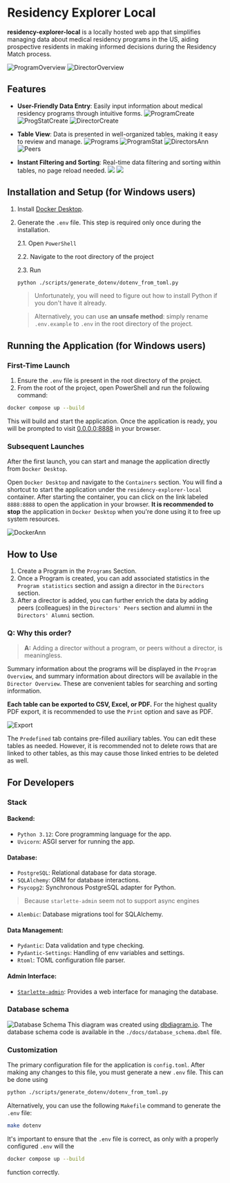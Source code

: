 # Residency Explorer Local

**residency-explorer-local** is a locally hosted web app that simplifies
managing data about medical residency programs in the US, aiding prospective
residents in making informed decisions during the Residency Match process.

![ProgramOverview](media/01ProgramOverview.png)
![DirectorOverview](media/02DirectorOverview.png)

## Features

- **User-Friendly Data Entry**: Easily input information about medical
  residency programs through intuitive forms.
  ![ProgramCreate](media/03ProgramCreate.png)
  ![ProgStatCreate](media/04ProgStatCreate.png)
  ![DirectorCreate](media/05DirectorCreate.png)

- **Table View**: Data is presented in well-organized tables, making it easy
  to review and manage.
  ![Programs](media/06Programs.png)
  ![ProgramStat](media/07ProgramStat.png)
  ![DirectorsAnn](media/08DirectorsAnn.png)
  ![Peers](media/09Peers.png)

- **Instant Filtering and Sorting**: Real-time data filtering and sorting
  within tables, no page reload needed.
  ![](media/10SortedPO.png)
  ![](media/11OrderedPOAnn.png)

## Installation and Setup (for Windows users)

1. Install [Docker Desktop](https://www.docker.com/products/docker-desktop/).
2. Generate the `.env` file. This step is required only once during the
   installation.

   2.1. Open `PowerShell`

   2.2. Navigate to the root directory of the project

   2.3. Run
      ```bash
      python ./scripts/generate_dotenv/dotenv_from_toml.py
      ```

   > Unfortunately, you will need to figure out how to install Python if you don't have it already.

   > Alternatively, you can use **an unsafe method**: simply rename `.env.example` to `.env` in the root directory of
   the project.

## Running the Application (for Windows users)

### First-Time Launch

1. Ensure the `.env` file is present in the root directory of the project.
2. From the root of the project, open PowerShell and run the following command:

```bash
docker compose up --build
```

This will build and start the application. Once the application is ready,
you will be prompted to visit [0.0.0.0:8888](http://0.0.0.0:8888) in your browser.

### Subsequent Launches

After the first launch, you can start and manage the application directly
from `Docker Desktop`.

Open `Docker Desktop` and navigate to the `Containers` section.
You will find a shortcut to start the application under the
`residency-explorer-local` container.
After starting the container, you can click on the link labeled `8888:8888`
to open the application in your browser.
**It is recommended to stop** the application in `Docker Desktop` when
you're done using it to free up system resources.

![DockerAnn](media/12DockerAnn.png)

## How to Use

1. Create a Program in the `Programs` Section.
2. Once a Program is created, you can add associated statistics in the `Program statistics`
   section and assign a director in the `Directors` section.
3. After a director is added, you can further enrich the data by adding peers (colleagues)
   in the `Directors' Peers` section and alumni in the `Directors' Alumni` section.

### **Q: Why this order?**

> **A:** Adding a director without a program, or peers without a director, is meaningless.

Summary information about the programs will be displayed in the `Program Overview`, and summary information about
directors will be available in the `Director Overview`. These are convenient tables for searching and sorting
information.

**Each table can be exported to CSV, Excel, or PDF.** For the highest quality PDF export, it is recommended to use
the `Print` option and save as PDF.

![Export](media/14Export.png)

The `Predefined` tab contains pre-filled auxiliary tables. You can edit these tables as needed. However, it is
recommended not to delete rows that are linked to other tables, as this may cause those linked entries to be deleted as
well.

## For Developers

### Stack

#### Backend:

- `Python 3.12`: Core programming language for the app.
- `Uvicorn`: ASGI server for running the app.

#### Database:

- `PostgreSQL`: Relational database for data storage.
- `SQLAlchemy`: ORM for database interactions.
- `Psycopg2`: Synchronous PostgreSQL adapter for Python.

> Because `starlette-admin` seem not to support async engines

- `Alembic`: Database migrations tool for SQLAlchemy.

#### Data Management:

- `Pydantic`: Data validation and type checking.
- `Pydantic-Settings`: Handling of env variables and settings.
- `Rtoml`: TOML configuration file parser.

#### Admin Interface:

- [`Starlette-admin`](https://github.com/jowilf/starlette-admin): Provides a web interface for managing the database.

### Database schema

![Database Schema](media/13ERD_Residency.png)
This diagram was created using [dbdiagram.io](https://dbdiagram.io).
The database schema code is available in the `./docs/database_schema.dbml`
file.

### Customization

The primary configuration file for the application is `config.toml`.
After making any changes to this file, you must generate a new `.env` file.
This can be done using

```bash
python ./scripts/generate_dotenv/dotenv_from_toml.py
```

Alternatively, you can use the following `Makefile` command to generate the `.env` file:

```bash
make dotenv
```

It's important to ensure that the `.env` file is correct, as only with
a properly configured `.env` will the

```bash
docker compose up --build
``` 

function correctly. 
